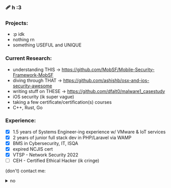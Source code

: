 ### 🩹 h :3

<!--
**dfalt0/dfalt0** is a ✨ _special_ ✨ repository because its `README.md` (this file) appears on your GitHub profile.

Here are some ideas to get you started:

- 🔭 I’m currently working on ...
- 🌱 I’m currently learning ...
- 👯 I’m looking to collaborate on ...
- 🤔 I’m looking for help with ...
- 💬 Ask me about ...
- 📫 How to reach me: ...
- 😄 Pronouns: ...
- ⚡ Fun fact: ...
-->

### Projects:
- :p idk
- nothing rn
- something USEFUL and UNIQUE
  
### Current Research:
- understanding THIS -> https://github.com/MobSF/Mobile-Security-Framework-MobSF
- diving through THAT -> https://github.com/ashishb/osx-and-ios-security-awesome
- writing stuff on THESE -> https://github.com/dfalt0/malware1_casestudy
- iOS security (ik super vague)
- taking a few certificate/certification(s) courses
- C++, Rust, Go

### Experience:
- [x] 1.5 years of Systems Engineer-ing experience w/ VMware & IoT services
- [x] 2 years of junior full stack dev in PHP/Laravel via WAMP
- [x] BMS in Cybersecurity, IT, ISQA
- [x] expired NCJIS cert
- [x] VTSP - Network Security 2022
- [ ] CEH - Certified Ethical Hacker (ik cringe)

(don't) contact me:
<details>
  <summary>no</summary>
    email: 'markakinshev AT gmail DOT com'
</details>


